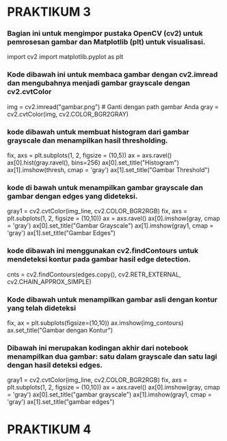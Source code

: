 # PRAKTIKUM 3

### Bagian ini untuk mengimpor pustaka OpenCV (cv2) untuk pemrosesan gambar dan Matplotlib (plt) untuk visualisasi.
import cv2
import matplotlib.pyplot as plt

### Kode dibawah ini untuk membaca gambar dengan cv2.imread dan mengubahnya menjadi gambar grayscale dengan cv2.cvtColor
img = cv2.imread("gambar.png") # Ganti dengan path gambar Anda
gray = cv2.cvtColor(img, cv2.COLOR_BGR2GRAY)

### kode dibawah untuk membuat histogram dari gambar grayscale dan menampilkan hasil thresholding.
fix, axs = plt.subplots(1, 2, figsize = (10,5))
ax = axs.ravel()
ax[0].hist(gray.ravel(), bins=256)
ax[0].set_title("Histogram")
ax[1].imshow(thresh, cmap = 'gray')
ax[1].set_title("Gambar Threshold")

### kode di bawah untuk menampilkan gambar grayscale dan gambar dengan edges yang dideteksi.
gray1 = cv2.cvtColor(img_line, cv2.COLOR_BGR2RGB)
fix, axs = plt.subplots(1, 2, figsize = (10,10))
ax = axs.ravel()
ax[0].imshow(gray, cmap = 'gray')
ax[0].set_title("Gambar Grayscale")
ax[1].imshow(gray1, cmap = 'gray')
ax[1].set_title("Gambar Edges")

### kode dibawah ini menggunakan cv2.findContours untuk mendeteksi kontur pada gambar hasil edge detection.
cnts = cv2.findContours(edges.copy(), cv2.RETR_EXTERNAL, cv2.CHAIN_APPROX_SIMPLE)

### Kode dibawah untuk menampilkan gambar asli dengan kontur yang telah dideteksi
fix, ax = plt.subplots(figsize=(10,10))
ax.imshow(img_contours)
ax.set_title("Gambar dengan Kontur")

### Dibawah ini merupakan kodingan akhir dari notebook menampilkan dua gambar: satu dalam grayscale dan satu lagi dengan hasil deteksi edges.
gray1 = cv2.cvtColor(img_line, cv2.COLOR_BGR2RGB)
fix, axs = plt.subplots(1, 2, figsize = (10,10))
ax = axs.ravel()
ax[0].imshow(gray, cmap = 'gray')
ax[0].set_title("gambar grayscale")
ax[1].imshow(gray1, cmap = 'gray')
ax[1].set_title("gambar edges")


# PRAKTIKUM 4
